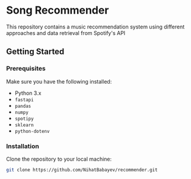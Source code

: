 # Song Recommender

This repository contains a music recommendation system using different approaches and data retrieval from Spotify's API

## Getting Started

### Prerequisites

Make sure you have the following installed:

- Python 3.x
- `fastapi`
- `pandas`
- `numpy`
- `spotipy`
- `sklearn`
- `python-dotenv`

### Installation

Clone the repository to your local machine:

```bash
git clone https://github.com/NihatBabayev/recommender.git
